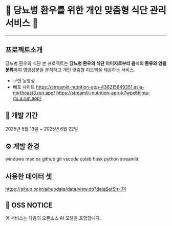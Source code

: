 # 🍱 당뇨병 환우를 위한 개인 맞춤형 식단 관리 서비스 🍱

---

## 프로젝트소개
당뇨병 환우의 식단
본 프로젝트는 **당뇨병 환우의 식단 이미지로부터 음식의 종류와 양을 분류**하여 영양성분을 분석하고 개인 맞춤형 피드백을 제공하는 서비스.

- 구현 동영상
- 배포 사이트
  https://streamlit-nutrition-app-436215849351.asia-northeast3.run.app/
  https://streamlit-nutrition-app-k7wpx6hjma-du.a.run.app/

## 📅 개발 기간
2025년 5월 13일 ~ 2025년 6월 22일

## ⚙ 개발 환경
windows mac os github git vscode colab flask
python streamlit

## 사용한 데이터 셋
https://aihub.or.kr/aihubdata/data/view.do?dataSetSn=74

## 📢 OSS NOTICE
이 서비스는 다음의 오픈소스 AI 모델을 포함합니다. 

  
